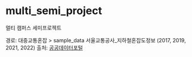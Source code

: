 # multi_semi_project
멀티 캠퍼스 세미프로젝트

경로: 대중교통혼잡 > sample_data
서울교통공사_지하철혼잡도정보 (2017, 2019, 2021, 2022)
출처: [공공데이터포털](https://www.data.go.kr/data/15071311/fileData.do)
